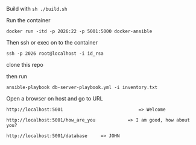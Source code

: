 Build with `sh ./build.sh`

Run the container 

`docker run -itd -p 2026:22 -p 5001:5000 docker-ansible`

Then ssh or exec on to the container

`ssh -p 2026 root@localhost -i id_rsa`

clone this repo

then run

`ansible-playbook db-server-playbook.yml -i inventory.txt`


Open a browser on host and go to URL

`http://localhost:5001                            => Welcome`
  
`http://localhost:5001/how_are_you            => I am good, how about you?`
  
`http://localhost:5001/database     => JOHN`
